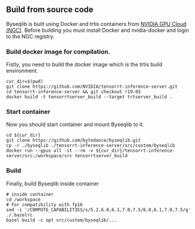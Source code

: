 ## Build from source code

Byseqlib is built using Docker and trtis containers from
[NVIDIA GPU Cloud (NGC)](https://ngc.nvidia.com/). Before building you must install Docker and
nvidia-docker and login to the NGC registry.

### Build docker image for compilation.
Fistly, you need to build the docker image which is the trtis build environment.
```shell
cur_dir=$(pwd)
git clone https://github.com/NVIDIA/tensorrt-inference-server.git
cd tensorrt-inference-server && git checkout r19.05
docker build -t tensorrtserver_build --target trtserver_build .
```

### Start container
Now you should start container and mount Byseqlib to it.
```shell
cd ${cur_dir}
git clone https://github.com/bytedance/byseqlib.git
cp -r ./byseqlib ./tensorrt-inference-server/src/custom/byseqlib 
docker run --gpus all -it --rm -v ${cur_dir}/tensorrt-inference-server/src:/workspace/src tensorrtserver_build
```

### Build
Finally, build Byseqlib inside container
```shell
# inside container
cd /workspace
# For compatibility with fp16
sed -i '/COMPUTE_CAPABILITIES/s/5.2,6.0,6.1,7.0,7.5/6.0,6.1,7.0,7.5/g' ./.bazelrc
bazel build -c opt src/custom/byseqlib/...
```

